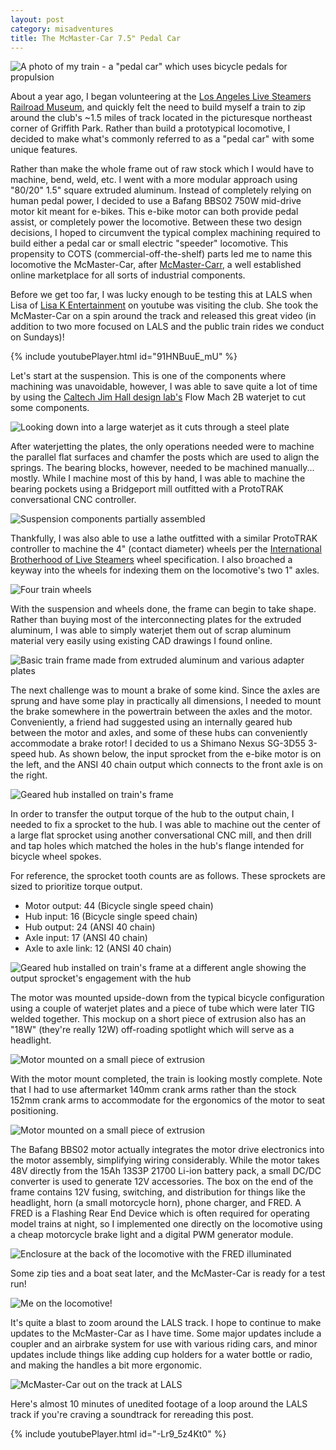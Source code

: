 ```yaml
---
layout: post
category: misadventures
title: The McMaster-Car 7.5" Pedal Car
---
```

![A photo of my train - a "pedal car" which uses bicycle pedals for propulsion](/images/McMaster-Car/mcmaster-car_side.jpg)

About a year ago, I began volunteering at the <a href="https://lalsrm.org/" target="_blank">Los Angeles Live Steamers Railroad Museum</a>, and quickly felt the need to build myself a train to zip around the club's ~1.5 miles of track located in the picturesque northeast corner of Griffith Park. Rather than build a prototypical locomotive, I decided to make what's commonly referred to as a "pedal car" with some unique features.<!--more-->

Rather than make the whole frame out of raw stock which I would have to machine, bend, weld, etc. I went with a more modular approach using "80/20" 1.5" square extruded aluminum. Instead of completely relying on human pedal power, I decided to use a Bafang BBS02 750W mid-drive motor kit meant for e-bikes. This e-bike motor can both provide pedal assist, or completely power the locomotive. Between these two design decisions, I hoped to circumvent the typical complex machining required to build either a pedal car or small electric "speeder" locomotive. This propensity to COTS (commercial-off-the-shelf) parts led me to name this locomotive the McMaster-Car, after <a href="https://www.mcmaster.com/" target="_blank">McMaster-Carr</a>, a well established online marketplace for all sorts of industrial components.

Before we get too far, I was lucky enough to be testing this at LALS when Lisa of <a href="https://www.youtube.com/@LisaKEntertainment" target="_blank">Lisa K Entertainment</a> on youtube was visiting the club. She took the McMaster-Car on a spin around the track and released this great video (in addition to two more focused on LALS and the public train rides we conduct on Sundays)!

{% include youtubePlayer.html id="91HNBuuE_mU" %}

Let's start at the suspension. This is one of the components where machining was unavoidable, however, I was able to save quite a lot of time by using the <a href="http://caltech-mce-lab.wikidot.com/" target="_blank">Caltech Jim Hall design lab's</a> Flow Mach 2B waterjet to cut some components.

![Looking down into a large waterjet as it cuts through a steel plate](/images/McMaster-Car/waterjetting_suspension.jpg)

After waterjetting the plates, the only operations needed were to machine the parallel flat surfaces and chamfer the posts which are used to align the springs. The bearing blocks, however, needed to be machined manually... mostly. While I machine most of this by hand, I was able to machine the bearing pockets using a Bridgeport mill outfitted with a ProtoTRAK conversational CNC controller.

![Suspension components partially assembled](/images/McMaster-Car/suspension_components.jpg)

Thankfully, I was also able to use a lathe outfitted with a similar ProtoTRAK controller to machine the 4" (contact diameter) wheels per the <a href="http://ibls.org/mediawiki/index.php/IBLS_Wheel_Standard" target="_blank">International Brotherhood of Live Steamers</a> wheel specification. I also broached a keyway into the wheels for indexing them on the locomotive's two 1" axles.

![Four train wheels](/images/McMaster-Car/wheels.jpg)

With the suspension and wheels done, the frame can begin to take shape. Rather than buying most of the interconnecting plates for the extruded aluminum, I was able to simply waterjet them out of scrap aluminum material very easily using existing CAD drawings I found online.

![Basic train frame made from extruded aluminum and various adapter plates](/images/McMaster-Car/basic_frame.jpg)

The next challenge was to mount a brake of some kind. Since the axles are sprung and have some play in practically all dimensions, I needed to mount the brake somewhere in the powertrain between the axles and the motor. Conveniently, a friend had suggested using an internally geared hub between the motor and axles, and some of these hubs can conveniently accommodate a brake rotor! I decided to us a Shimano Nexus SG-3D55 3-speed hub. As shown below, the input sprocket from the e-bike motor is on the left, and the ANSI 40 chain output which connects to the front axle is on the right.

![Geared hub installed on train's frame](/images/McMaster-Car/geared_hub.jpg)

In order to transfer the output torque of the hub to the output chain, I needed to fix a sprocket to the hub. I was able to machine out the center of a large flat sprocket using another conversational CNC mill, and then drill and tap holes which matched the holes in the hub's flange intended for bicycle wheel spokes.

For reference, the sprocket tooth counts are as follows. These sprockets are sized to prioritize torque output.
* Motor output: 44 (Bicycle single speed chain)
* Hub input: 16 (Bicycle single speed chain)
* Hub output: 24 (ANSI 40 chain)
* Axle input: 17 (ANSI 40 chain)
* Axle to axle link: 12 (ANSI 40 chain)

![Geared hub installed on train's frame at a different angle showing the output sprocket's engagement with the hub](/images/McMaster-Car/geared_hub_output_sprocket.jpg)

The motor was mounted upside-down from the typical bicycle configuration using a couple of waterjet plates and a piece of tube which were later TIG welded together. This mockup on a short piece of extrusion also has an "18W" (they're really 12W) off-roading spotlight which will serve as a headlight.

![Motor mounted on a small piece of extrusion](/images/McMaster-Car/motor_mount.jpg)

With the motor mount completed, the train is looking mostly complete. Note that I had to use aftermarket 140mm crank arms rather than the stock 152mm crank arms to accommodate for the ergonomics of the motor to seat positioning.

![Motor mounted on a small piece of extrusion](/images/McMaster-Car/mostly_complete.jpg)

The Bafang BBS02 motor actually integrates the motor drive electronics into the motor assembly, simplifying wiring considerably. While the motor takes 48V directly from the 15Ah 13S3P 21700 Li-ion battery pack, a small DC/DC converter is used to generate 12V accessories. The box on the end of the frame contains 12V fusing, switching, and distribution for things like the headlight, horn (a small motorcycle horn), phone charger, and FRED. A FRED is a Flashing Rear End Device which is often required for operating model trains at night, so I implemented one directly on the locomotive using a cheap motorcycle brake light and a digital PWM generator module.

![Enclosure at the back of the locomotive with the FRED illuminated](/images/McMaster-Car/FRED.jpg)

Some zip ties and a boat seat later, and the McMaster-Car is ready for a test run!

![Me on the locomotive!](/images/McMaster-Car/me_on_the_mcmaster-car.jpg)

It's quite a blast to zoom around the LALS track. I hope to continue to make updates to the McMaster-Car as I have time. Some major updates include a coupler and an airbrake system for use with various riding cars, and minor updates include things like adding cup holders for a water bottle or radio, and making the handles a bit more ergonomic.

![McMaster-Car out on the track at LALS](/images/McMaster-Car/mcmaster-car_front.jpg)

Here's almost 10 minutes of unedited footage of a loop around the LALS track if you're craving a soundtrack for rereading this post.

{% include youtubePlayer.html id="-Lr9_5z4Kt0" %}

